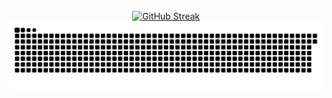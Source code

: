 <div style="text-align: center;">
  <div style="display: inline-block;">
<!--     <img src="https://github-readme-stats.vercel.app/api/top-langs?username=patt502090&show_icons=true&locale=en&layout=compact" alt="patt502090" /> -->
  </div>

    

</div>

<div style="text-align: center;">
<!--   <img src="https://github-readme-stats.vercel.app/api?username=patt502090&show_icons=true&locale=en" alt="patt502090" /> -->
  <a href="https://git.io/streak-stats"><img src="https://github-readme-streak-stats.herokuapp.com?user=patt502090&theme=catppuccin-macchiato&hide_border=true" alt="GitHub Streak" /></a>
</div>

<picture>  
  <source media="(prefers-color-scheme: dark)" srcset="https://raw.githubusercontent.com/patt502090/patt502090/output/github-contribution-grid-snake-dark.svg" />  
  <source media="(prefers-color-scheme: light)" srcset="https://raw.githubusercontent.com/patt502090/patt502090/output/github-contribution-grid-snake.svg" />  
  <img alt="github-snake" src="https://raw.githubusercontent.com/patt502090/patt502090/output/github-contribution-grid-snake.svg" />  
</picture>
